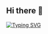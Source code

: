 ## Hi there 👋

[![Typing SVG](https://readme-typing-svg.demolab.com/?lines=SrPatoMan.+Pentesting+&+Bug+Bounty)](https://git.io/typing-svg)
